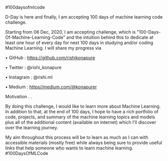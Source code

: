 #100daysofmlcode

D-Day is here and finally, I am accepting 100 days of machine learning code challenge.

Starting from 06 Dec, 2020, I am accepting challenge, which is "100-Days-Of-Machine-Learning-Code" and the intuition behind this to dedicate at least one hour of every day for next 100 days in studying and/or coding Machine Learning. I will share my progress via

• GitHub :  <https://github.com/rishikonapure>
 
• Twitter : @rishi_konapure

• Instagram : @rishi.ml

• Medium : <https//medium.com/@konapurer>

Motivation
.
.

By doing this challenge, I would like to learn more about Machine Learning. In addition to that, at the end of 100 days, I hope to have a rich portfolio of code, projects, and summary of the machine learning topics and models plus all of the additional content (available on internet) which I'll discover over the learning journey.

My aim throughout this process will be to learn as much as I can with accessible materials (mostly free) while always being sure to provide useful links that help someone who wants to learn machine learning. #100DaysOfMLCode
